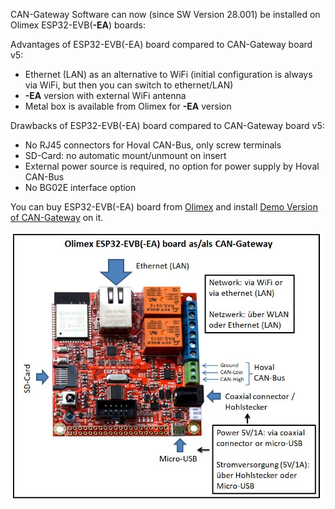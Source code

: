 CAN-Gateway Software can now (since SW Version 28.001) be installed on Olimex ESP32-EVB(**-EA**) boards:

Advantages of ESP32-EVB(-EA) board compared to CAN-Gateway board v5:
* Ethernet (LAN) as an alternative to WiFi (initial configuration is always via WiFi, but then you can switch to ethernet/LAN)
* **-EA** version with external WiFi antenna
* Metal box is available from Olimex for **-EA** version

Drawbacks of ESP32-EVB(-EA) board compared to CAN-Gateway board v5:
* No RJ45 connectors for Hoval CAN-Bus, only screw terminals
* SD-Card: no automatic mount/unmount on insert
* External power source is required, no option for power supply by Hoval CAN-Bus
* No BG02E interface option

You can buy ESP32-EVB(-EA) board from [Olimex](https://www.olimex.com/Products/IoT/ESP32/ESP32-EVB/open-source-hardware) and install [Demo Version of CAN-Gateway](https://github.com/wladwnt/CAN-Gateway/tree/master/Software/Version28) on it.

<img src="olimex_as_cangw.jpg" width="500" />
